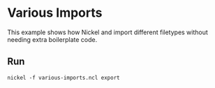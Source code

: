 # Various Imports

This example shows how Nickel and import different filetypes without needing
extra boilerplate code.

## Run

```console
nickel -f various-imports.ncl export
```

